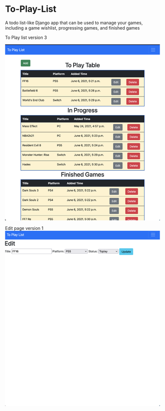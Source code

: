 # To-Play-List
A todo list-like Django app that can be used to manage your games, including a game wishlist, progressing games, and finished games


To Play list version 3

![Alt text](/screenshots/Toplay-table-v3.png?raw=true "Toplay-table-v3")

Edit page version 1
![Alt text](/screenshots/edit-v1.png?raw=true "edit-v1")